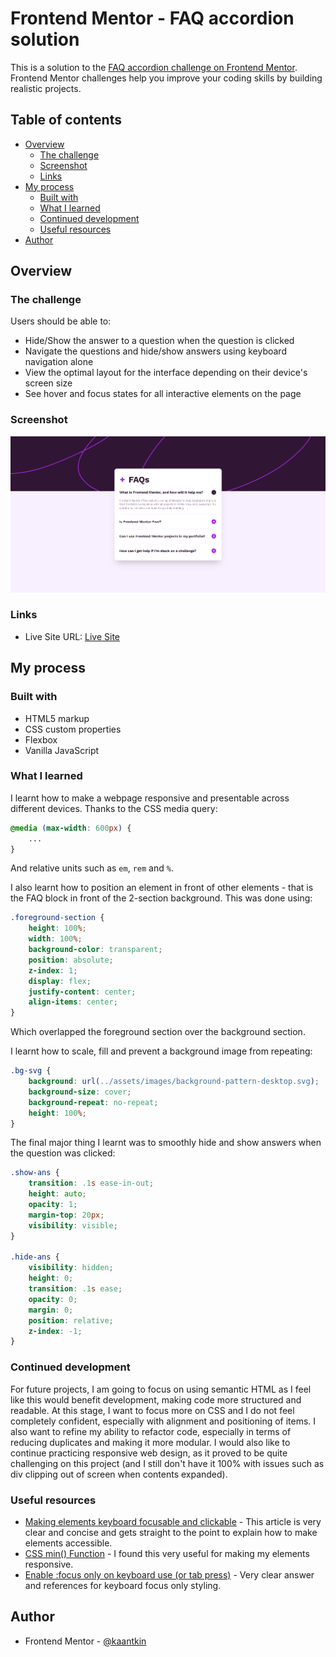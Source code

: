 # Frontend Mentor - FAQ accordion solution

This is a solution to the [FAQ accordion challenge on Frontend Mentor](https://www.frontendmentor.io/challenges/faq-accordion-wyfFdeBwBz). Frontend Mentor challenges help you improve your coding skills by building realistic projects. 

## Table of contents

- [Overview](#overview)
  - [The challenge](#the-challenge)
  - [Screenshot](#screenshot)
  - [Links](#links)
- [My process](#my-process)
  - [Built with](#built-with)
  - [What I learned](#what-i-learned)
  - [Continued development](#continued-development)
  - [Useful resources](#useful-resources)
- [Author](#author)


## Overview

### The challenge

Users should be able to:

- Hide/Show the answer to a question when the question is clicked
- Navigate the questions and hide/show answers using keyboard navigation alone
- View the optimal layout for the interface depending on their device's screen size
- See hover and focus states for all interactive elements on the page

### Screenshot

![](/design/solution-screenshot.png)


### Links

- Live Site URL: [Live Site](https://your-live-site-url.com)

## My process

### Built with

- HTML5 markup
- CSS custom properties
- Flexbox
- Vanilla JavaScript

### What I learned

I learnt how to make a webpage responsive and presentable across different devices. Thanks to the CSS media query:
```css
@media (max-width: 600px) {
    ...
}
```

And relative units such as `em`, `rem` and `%`.

I also learnt how to position an element in front of other elements - that is the FAQ block in front of the 2-section background. This was done using:
```css
.foreground-section {
    height: 100%;
    width: 100%;
    background-color: transparent;
    position: absolute;
    z-index: 1;
    display: flex;
    justify-content: center;
    align-items: center;
}
```
Which overlapped the foreground section over the background section.

I learnt how to scale, fill and prevent a background image from repeating:
```css
.bg-svg {
    background: url(../assets/images/background-pattern-desktop.svg);
    background-size: cover;
    background-repeat: no-repeat;
    height: 100%;
}
```

The final major thing I learnt was to smoothly hide and show answers when the question was clicked:
```css
.show-ans {
    transition: .1s ease-in-out;
    height: auto;
    opacity: 1;
    margin-top: 20px;
    visibility: visible;
}

.hide-ans {
    visibility: hidden;
    height: 0;
    transition: .1s ease;
    opacity: 0;
    margin: 0;
    position: relative;
    z-index: -1;
}
```

### Continued development

For future projects, I am going to focus on using semantic HTML as I feel like this would benefit development, making code more structured and readable. At this stage, I want to focus more on CSS and I do not feel completely confident, especially with alignment and positioning of items. I also want to refine my ability to refactor code, especially in terms of reducing duplicates and making it more modular. I would also like to continue practicing responsive web design, as it proved to be quite challenging on this project (and I still don't have it 100% with issues such as div clipping out of screen when contents expanded).


### Useful resources

- [Making elements keyboard focusable and clickable](https://www.456bereastreet.com/archive/201302/making_elements_keyboard_focusable_and_clickable/) - This article is very clear and concise and gets straight to the point to explain how to make elements accessible.
- [CSS min() Function](https://www.w3schools.com/cssref/func_min.php) - I found this very useful for making my elements responsive.
- [Enable :focus only on keyboard use (or tab press)](https://stackoverflow.com/questions/31402576/enable-focus-only-on-keyboard-use-or-tab-press/45191208#45191208) - Very clear answer and references for keyboard focus only styling.


## Author

- Frontend Mentor - [@kaantkin](https://www.frontendmentor.io/profile/kaantkin)

